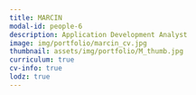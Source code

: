 ```yaml
---
title: MARCIN 
modal-id: people-6
description: Application Development Analyst
image: img/portfolio/marcin_cv.jpg
thumbnail: assets/img/portfolio/M_thumb.jpg
curriculum: true
cv-info: true
lodz: true
---
```


